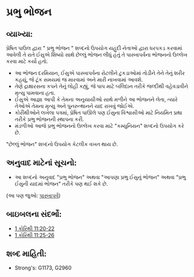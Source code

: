 # પ્રભુ ભોજન 

## વ્યાખ્યા: 

પ્રેષિત પાઉલ દ્વારા " પ્રભુ ભોજન " શબ્દનો ઉપયોગ યહુદી નેતાઓ દ્વારા ધરપકડ કરવામાં આવેલી તે રાતે ઈસુએ શિષ્યો સાથે છેલ્લું ભોજન લીધું હતું તે પાસ્ખાપર્વના ભોજનનો ઉલ્લેખ કરવા માટે કર્યો હતો.

* આ ભોજન દરમિયાન, ઈસુએ પાસ્ખાપર્વના રોટલીને ટુકડાઓમાં તોડીને તેને તેનું શરીર કહયું, જે ટૂંક સમયમાં જ મારવામાં અને મારી નાખવામાં આવશે.
* તેણે દ્રાક્ષારસના કપને તેનું લોહી કહ્યું, જે પાપ માટે બલિદાન તરીકે જલ્દીથી વહેવડાવીને મૃત્યુ પામવાના હતા.
* ઈસુએ આજ્ઞા આપી કે તેમના અનુયાયીઓ સાથે મળીને આ ભોજનને  લેતા, ત્યારે તેઓએ તેમના મૃત્યુ અને પુનરુત્થાનને યાદ રાખવું જોઈએ.
* કોરીંથીઓને લખેલા પત્રમાં, પ્રેષિત પાઊલે પણ ઈસુના વિશ્વાસીઓ માટે નિયમિત પ્રથા તરીકે પ્રભુ ભોજનની સ્થાપના કરી.
* મંડળીઓ આજે પ્રભુ ભોજનનો ઉલ્લેખ કરવા માટે "કમ્યુનિયન" શબ્દનો ઉપયોગ કરે છે.

"છેલ્લું ભોજન" શબ્દનો ઉપયોગ કેટલીક વખત થાય છે.

## અનુવાદ માટેનાં સૂચનો: 

* આ શબ્દનો અનુવાદ "પ્રભુ ભોજન" અથવા "આપણા પ્રભુ ઈસુનું ભોજન" અથવા "પ્રભુ ઈસુની યાદમાં ભોજન" તરીકે પણ થઈ શકે છે.

(આ પણ જુઓ: [પાસ્ખાપર્વ](../kt/passover.md))

## બાઇબલના સંદર્ભો: 

* [1 કોરિંથી 11:20-22](rc://gu/tn/help/1co/11/20)
* [1 કોરિંથી 11:25-26](rc://gu/tn/help/1co/11/25)

## શબ્દ માહિતી: 

* Strong's: G1173, G2960
